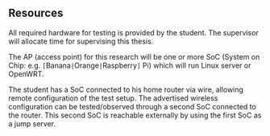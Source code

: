 ## Resources

All required hardware for testing is provided by the student.
The supervisor will allocate time for supervising this thesis.

The AP (access point) for this research will be
one or more SoC
(System on Chip: e.g. `[`Banana`|`Orange`|`Raspberry`]` Pi)
which will run Linux server or OpenWRT.

The student has a SoC connected to his home router via wire,
allowing remote configuration of the test setup.
The advertised wireless configuration can be tested/observed
through a second SoC connected to the router.
This second SoC is reachable externally by using the first SoC as a jump server.
